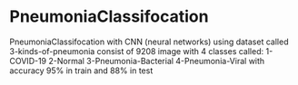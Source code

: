 # PneumoniaClassifocation
PneumoniaClassifocation with CNN (neural networks)
using dataset called 3-kinds-of-pneumonia consist of 9208 image with 4 classes called:
1-COVID-19
2-Normal
3-Pneumonia-Bacterial
4-Pneumonia-Viral
with accuracy 95% in train and 88% in test
